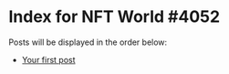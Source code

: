 # Index for NFT World #4052
Posts will be displayed in the order below:

- [Your first post](./001-first.md)

